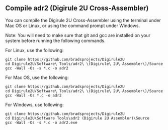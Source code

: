 Compile adr2 (Digirule 2U Cross-Assembler)
-------------------------------------------

You can compile the Digirule 2U Cross-Assembler using the terminal under Mac OS or Linux, or using the command prompt under Windows.

Note: You will need to make sure that git and gcc are installed on your system before running the following commands.

For Linux, use the following:
```
git clone https://github.com/bradsprojects/Digirule2U
cd Digirule2U/Software\ Tools/adr2\ \(Digirule\ 2U\ Assembler\)/Source
gcc -Wall -Os -s *.c -o adr2
```

For Mac OS, use the following:
```
git clone https://github.com/bradsprojects/Digirule2U
cd Digirule2U/Software\ Tools/adr2\ \(Digirule\ 2U\ Assembler\)/Source
gcc -Wall -Os *.c -o adr2
```

For Windows, use following:
```
git clone https://github.com/bradsprojects/Digirule2U
cd Digirule2U\Software Tools\adr2 (Digirule 2U Assembler)\Source
gcc -Wall -Os -s *.c -o adr2.exe
```

